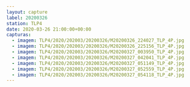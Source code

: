 ```yaml
---
layout: capture
label: 20200326
station: TLP4
date: 2020-03-26 21:00:00+00:00
capturas:
  - imagem: TLP4/2020/202003/20200326/M20200326_224027_TLP_4P.jpg
  - imagem: TLP4/2020/202003/20200326/M20200326_225156_TLP_4P.jpg
  - imagem: TLP4/2020/202003/20200326/M20200327_003950_TLP_4P.jpg
  - imagem: TLP4/2020/202003/20200326/M20200327_042041_TLP_4P.jpg
  - imagem: TLP4/2020/202003/20200326/M20200327_051149_TLP_4P.jpg
  - imagem: TLP4/2020/202003/20200326/M20200327_052559_TLP_4P.jpg
  - imagem: TLP4/2020/202003/20200326/M20200327_054118_TLP_4P.jpg
---
```

